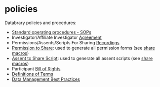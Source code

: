 policies
========

Databrary policies and procedures:

- [Standard operating procedures - SOPs](sops.md)
- Investigator/Affiliate Investigator [Agreement](investigator-agmt.md)
- Permissions/Assents/Scripts For Sharing [Recordings](definitions.md)
- [Permission to Share](permission-to-share.md): used to generate all permission forms (see [share macros](SHARE.m4))
- [Assent to Share Script](assent-to-share-script.md): used to generate all assent scripts (see [share macros](SHARE.m4))
- Participant [Bill of Rights](bill-of-rights.md)
- [Definitions of Terms](definitions.md)
- [Data Management Best Practices](best-practices.md)

